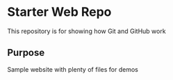 # Starter Web Repo


This repository is for showing how Git and GitHub work

## Purpose

Sample website with plenty of files for demos